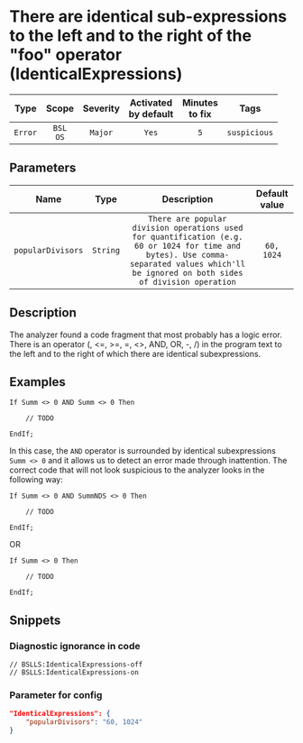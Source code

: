# There are identical sub-expressions to the left and to the right of the "foo" operator (IdenticalExpressions)

|   Type    |    Scope    | Severity |    Activated<br>by default    |    Minutes<br>to fix    |     Tags     |
|:--------:|:-----------------------------:|:--------:|:------------------------------:|:-----------------------------------:|:------------:|
| `Error` |         `BSL`<br>`OS`         | `Major` |              `Yes`              |                 `5`                 | `suspicious` |

## Parameters


|        Name        |   Type    |                                                                                                              Description                                                                                                              |    Default value    |
|:-----------------:|:--------:|:----------------------------------------------------------------------------------------------------------------------------------------------------------------------------------------------------------------------------------:|:------------------------------:|
| `popularDivisors` | `String` | `There are popular division operations used for quantification (e.g. 60 or 1024 for time and bytes). Use comma-separated values which'll be ignored on both sides of division operation` |           `60, 1024`           |
<!-- Блоки выше заполняются автоматически, не трогать -->
## Description

The analyzer found a code fragment that most probably has a logic error. There is an operator (, <=, >=, =, <>, AND, OR, -, /) in the program text to the left and to the right of which there are identical subexpressions.

## Examples

```bsl
If Summ <> 0 AND Summ <> 0 Then

    // TODO

EndIf;
```

In this case, the `AND` operator is surrounded by identical subexpressions `Summ <> 0` and it allows us to detect an error made through inattention. The correct code that will not look suspicious to the analyzer looks in the following way:

```bsl
If Summ <> 0 AND SummNDS <> 0 Then

    // TODO

EndIf;
```

OR

```bsl
If Summ <> 0 Then

    // TODO

EndIf;
```

## Snippets

<!-- Блоки ниже заполняются автоматически, не трогать -->
### Diagnostic ignorance in code

```bsl
// BSLLS:IdenticalExpressions-off
// BSLLS:IdenticalExpressions-on
```

### Parameter for config

```json
"IdenticalExpressions": {
    "popularDivisors": "60, 1024"
}
```
